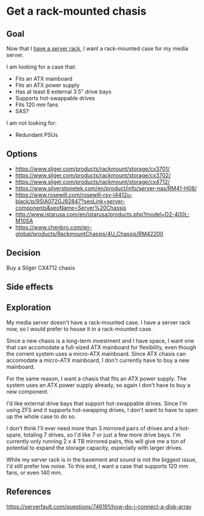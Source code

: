 # Get a rack-mounted chasis

## Goal

Now that I [have a server rack](/docs/decisions/231006-get-a-server-rack.md),
I want a rack-mounted case for my media server.

I am looking for a case that:

- Fits an ATX mainboard
- Fits an ATX power supply
- Has at least 8 external 3.5" drive bays
- Supports hot-swappable drives
- Fits 120 mm fans
- SAS?

I am not looking for:

- Redundant PSUs

## Options

- https://www.sliger.com/products/rackmount/storage/cx3701/
- https://www.sliger.com/products/rackmount/storage/cx3702/
- https://www.sliger.com/products/rackmount/storage/cx4712/
- https://www.silverstonetek.com/en/product/info/server-nas/RM41-H08/
- https://www.rosewill.com/rosewill-rsv-l4412u-black/p/9SIA072GJ92847?seoLink=server-components&seoName=Server%20Chassis
- http://www.istarusa.com/en/istarusa/products.php?model=D2-400L-M10SA
- https://www.chenbro.com/en-global/products/RackmountChassis/4U_Chassis/RM42200

## Decision

Buy a Sliger CX4712 chasis

## Side effects

## Exploration

My media server doesn't have a rack-mounted case.
I have a server rack now, so I would prefer to house it in a rack-mounted case.

Since a new chasis is a long-term investment and I have space,
I want one that can accomodate a full-sized ATX mainboard for flexibility,
even though the corrent system uses a micro-ATX mainboard.
Since ATX chasis can accomodate a micro-ATX mainboard,
I don't currently have to buy a new mainboard.

For the same reason, I want a chasis that fits an ATX power supply.
The system uses an ATX power supply already,
so again I don't have to buy a new component.


I'd like external drive bays that support hot-swappable drives.
Since I'm using ZFS and it supports hot-swapping drives,
I don't want to have to open up the whole case to do so.

I don't think I'll ever need more than 3 mirrored pairs of drives and a hot-spare,
totaling 7 drives,
so I'd like 7 or just a few more drive bays.
I'm currently only running 2 x 4 TB mirrored pairs,
this will give me a ton of potential to expand the storage capacity,
especially with larger drives.

While my server rack is in the basement and sound is not the biggest issue,
I'd still prefer low noise.
To this end, I want a case that supports 120 mm fans, or even 140 mm.

## References

https://serverfault.com/questions/746191/how-do-i-connect-a-disk-array
